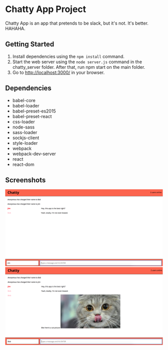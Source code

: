 # Chatty App Project

Chatty App is an app that pretends to be slack, but it's not. It's better. HAHAHA.

## Getting Started

1. Install dependencies using the `npm install` command.
2. Start the web server using the `node server.js` command in the chatty_server folder. After that, run npm start on the main folder.
3. Go to <http://localhost:3000/> in your browser.

## Dependencies

- babel-core
- babel-loader
- babel-preset-es2015
- babel-preset-react
- css-loader
- node-sass
- sass-loader
- sockjs-client
- style-loader
- webpack
- webpack-dev-server
- react
- react-dom

## Screenshots

!['Screenshot of main app'](https://github.com/LYunZhi/react-project/blob/master/docs/Screen%20Shot%202018-11-02%20at%204.16.31%20PM.png?raw=true)
!['Screenshot of app with cat image'](https://github.com/LYunZhi/react-project/blob/master/docs/Screen%20Shot%202018-11-02%20at%204.17.31%20PM.png?raw=true)